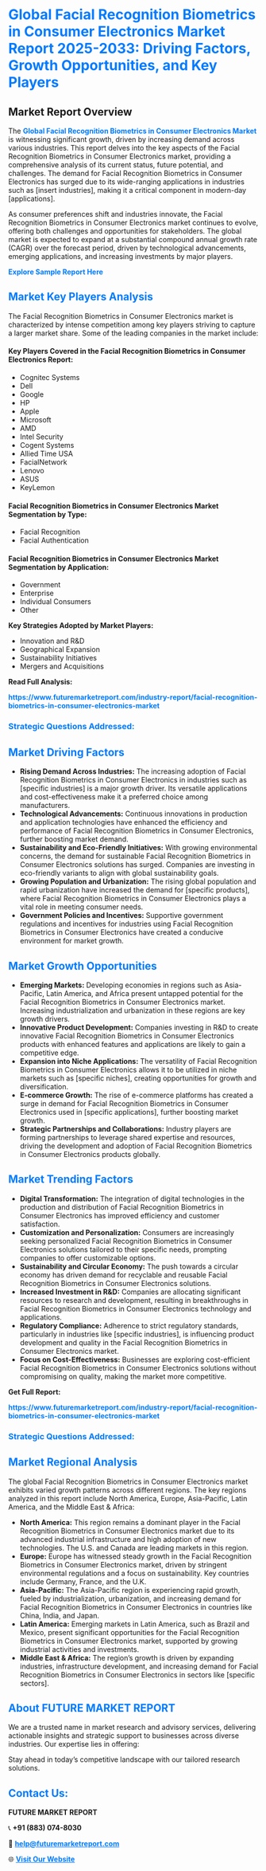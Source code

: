 <h1 style="color: #007BFF;">Global Facial Recognition Biometrics in Consumer Electronics Market Report 2025-2033: Driving Factors, Growth Opportunities, and Key Players</h1>

<section id="overview">
<h2>Market Report Overview</h2>
<p>The <a href="https://www.futuremarketreport.com/industry-report/facial-recognition-biometrics-in-consumer-electronics-market" style="color: #007BFF; text-decoration: none;"><strong>Global Facial Recognition Biometrics in Consumer Electronics Market</strong></a> is witnessing significant growth, driven by increasing demand across various industries. This report delves into the key aspects of the Facial Recognition Biometrics in Consumer Electronics market, providing a comprehensive analysis of its current status, future potential, and challenges. The demand for Facial Recognition Biometrics in Consumer Electronics has surged due to its wide-ranging applications in industries such as [insert industries], making it a critical component in modern-day [applications].</p>
<p>As consumer preferences shift and industries innovate, the Facial Recognition Biometrics in Consumer Electronics market continues to evolve, offering both challenges and opportunities for stakeholders. The global market is expected to expand at a substantial compound annual growth rate (CAGR) over the forecast period, driven by technological advancements, emerging applications, and increasing investments by major players.</p>
</section>

<section id="overview">
<p><a href="https://www.futuremarketreport.com/request-sample/reportId=51376" style="color: #007BFF; text-decoration: none;"><strong>Explore Sample Report Here</strong></a></p>
</section>

<section id="key-players">
<h2 style="color: #007BFF;">Market Key Players Analysis</h2>
<p>The Facial Recognition Biometrics in Consumer Electronics market is characterized by intense competition among key players striving to capture a larger market share. Some of the leading companies in the market include:</p>
<h4>Key Players Covered in the Facial Recognition Biometrics in Consumer Electronics Report:</h4>
<ul><li>Cognitec Systems</li><li>Dell</li><li>Google</li><li>HP</li><li>Apple</li><li>Microsoft</li><li>AMD</li><li>Intel Security</li><li>Cogent Systems</li><li>Allied Time USA</li><li>FacialNetwork</li><li>Lenovo</li><li>ASUS</li><li>KeyLemon</li></ul>
<h4>Facial Recognition Biometrics in Consumer Electronics Market Segmentation by Type:</h4>
<ul><li>Facial Recognition</li><li>Facial Authentication</li></ul>

<h4>Facial Recognition Biometrics in Consumer Electronics Market Segmentation by Application:</h4>
<ul><li>Government</li><li>Enterprise</li><li>Individual Consumers</li><li>Other</li></ul>
<p><strong>Key Strategies Adopted by Market Players:</strong></p>
<ul>
<li>Innovation and R&D</li>
<li>Geographical Expansion</li>
<li>Sustainability Initiatives</li>
<li>Mergers and Acquisitions</li>
</ul>
</section>

<section>
<p><strong>Read Full Analysis: </strong></p><a href="https://www.futuremarketreport.com/industry-report/facial-recognition-biometrics-in-consumer-electronics-market" style="color: #007BFF; text-decoration: none;"><strong>https://www.futuremarketreport.com/industry-report/facial-recognition-biometrics-in-consumer-electronics-market</strong></a>
<h3 style="color: #007BFF;">Strategic Questions Addressed:</h3>
</section>

<section id="driving-factors">
<h2 style="color: #007BFF;">Market Driving Factors</h2>
<ul>
<li><strong>Rising Demand Across Industries:</strong> The increasing adoption of Facial Recognition Biometrics in Consumer Electronics in industries such as [specific industries] is a major growth driver. Its versatile applications and cost-effectiveness make it a preferred choice among manufacturers.</li>
<li><strong>Technological Advancements:</strong> Continuous innovations in production and application technologies have enhanced the efficiency and performance of Facial Recognition Biometrics in Consumer Electronics, further boosting market demand.</li>
<li><strong>Sustainability and Eco-Friendly Initiatives:</strong> With growing environmental concerns, the demand for sustainable Facial Recognition Biometrics in Consumer Electronics solutions has surged. Companies are investing in eco-friendly variants to align with global sustainability goals.</li>
<li><strong>Growing Population and Urbanization:</strong> The rising global population and rapid urbanization have increased the demand for [specific products], where Facial Recognition Biometrics in Consumer Electronics plays a vital role in meeting consumer needs.</li>
<li><strong>Government Policies and Incentives:</strong> Supportive government regulations and incentives for industries using Facial Recognition Biometrics in Consumer Electronics have created a conducive environment for market growth.</li>
</ul>
</section>

<section id="growth-opportunities">
<h2 style="color: #007BFF;">Market Growth Opportunities</h2>
<ul>
<li><strong>Emerging Markets:</strong> Developing economies in regions such as Asia-Pacific, Latin America, and Africa present untapped potential for the Facial Recognition Biometrics in Consumer Electronics market. Increasing industrialization and urbanization in these regions are key growth drivers.</li>
<li><strong>Innovative Product Development:</strong> Companies investing in R&D to create innovative Facial Recognition Biometrics in Consumer Electronics products with enhanced features and applications are likely to gain a competitive edge.</li>
<li><strong>Expansion into Niche Applications:</strong> The versatility of Facial Recognition Biometrics in Consumer Electronics allows it to be utilized in niche markets such as [specific niches], creating opportunities for growth and diversification.</li>
<li><strong>E-commerce Growth:</strong> The rise of e-commerce platforms has created a surge in demand for Facial Recognition Biometrics in Consumer Electronics used in [specific applications], further boosting market growth.</li>
<li><strong>Strategic Partnerships and Collaborations:</strong> Industry players are forming partnerships to leverage shared expertise and resources, driving the development and adoption of Facial Recognition Biometrics in Consumer Electronics products globally.</li>
</ul>
</section>

<section id="trending-factors">
<h2 style="color: #007BFF;">Market Trending Factors</h2>
<ul>
<li><strong>Digital Transformation:</strong> The integration of digital technologies in the production and distribution of Facial Recognition Biometrics in Consumer Electronics has improved efficiency and customer satisfaction.</li>
<li><strong>Customization and Personalization:</strong> Consumers are increasingly seeking personalized Facial Recognition Biometrics in Consumer Electronics solutions tailored to their specific needs, prompting companies to offer customizable options.</li>
<li><strong>Sustainability and Circular Economy:</strong> The push towards a circular economy has driven demand for recyclable and reusable Facial Recognition Biometrics in Consumer Electronics solutions.</li>
<li><strong>Increased Investment in R&D:</strong> Companies are allocating significant resources to research and development, resulting in breakthroughs in Facial Recognition Biometrics in Consumer Electronics technology and applications.</li>
<li><strong>Regulatory Compliance:</strong> Adherence to strict regulatory standards, particularly in industries like [specific industries], is influencing product development and quality in the Facial Recognition Biometrics in Consumer Electronics market.</li>
<li><strong>Focus on Cost-Effectiveness:</strong> Businesses are exploring cost-efficient Facial Recognition Biometrics in Consumer Electronics solutions without compromising on quality, making the market more competitive.</li>
</ul>
</section>

<section>
<p><strong>Get Full Report: </strong></p><a href="https://www.futuremarketreport.com/industry-report/facial-recognition-biometrics-in-consumer-electronics-market" style="color: #007BFF; text-decoration: none;"><strong>https://www.futuremarketreport.com/industry-report/facial-recognition-biometrics-in-consumer-electronics-market</strong></a>
<h3 style="color: #007BFF;">Strategic Questions Addressed:</h3>
</section>


<section id="regional-analysis">
<h2 style="color: #007BFF;">Market Regional Analysis</h2>
<p>The global Facial Recognition Biometrics in Consumer Electronics market exhibits varied growth patterns across different regions. The key regions analyzed in this report include North America, Europe, Asia-Pacific, Latin America, and the Middle East & Africa:</p>
<ul>
<li><strong>North America:</strong> This region remains a dominant player in the Facial Recognition Biometrics in Consumer Electronics market due to its advanced industrial infrastructure and high adoption of new technologies. The U.S. and Canada are leading markets in this region.</li>
<li><strong>Europe:</strong> Europe has witnessed steady growth in the Facial Recognition Biometrics in Consumer Electronics market, driven by stringent environmental regulations and a focus on sustainability. Key countries include Germany, France, and the U.K.</li>
<li><strong>Asia-Pacific:</strong> The Asia-Pacific region is experiencing rapid growth, fueled by industrialization, urbanization, and increasing demand for Facial Recognition Biometrics in Consumer Electronics in countries like China, India, and Japan.</li>
<li><strong>Latin America:</strong> Emerging markets in Latin America, such as Brazil and Mexico, present significant opportunities for the Facial Recognition Biometrics in Consumer Electronics market, supported by growing industrial activities and investments.</li>
<li><strong>Middle East & Africa:</strong> The region’s growth is driven by expanding industries, infrastructure development, and increasing demand for Facial Recognition Biometrics in Consumer Electronics in sectors like [specific sectors].</li>
</ul>
</section>

<footer>
<h2 style="color: #007BFF;">About FUTURE MARKET REPORT</h2>
<p>We are a trusted name in market research and advisory services, delivering actionable insights and strategic support to businesses across diverse industries. Our expertise lies in offering:</p>

<p>Stay ahead in today’s competitive landscape with our tailored research solutions.</p>

<h2 style="color: #007BFF;">Contact Us:</h2>
<p><strong>FUTURE MARKET REPORT</strong></p>
<p>📞 <strong>+91 (883) 074-8030</strong></p>
<p>📧 <strong><a href="mailto:help@futuremarketreport.com" style="color: #007BFF;">help@futuremarketreport.com</a></strong></p>
<p>🌐 <strong><a href="https://www.futuremarketreport.com/" style="color: #007BFF;">Visit Our Website</a></strong></p>
</footer>
